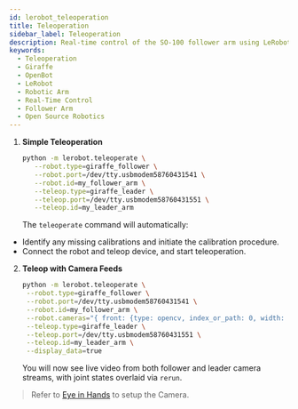 ```yaml
---
id: lerobot_teleoperation
title: Teleoperation
sidebar_label: Teleoperation
description: Real-time control of the SO-100 follower arm using LeRobot's teleoperation interface.
keywords:
  - Teleoperation
  - Giraffe
  - OpenBot
  - LeRobot
  - Robotic Arm
  - Real-Time Control
  - Follower Arm
  - Open Source Robotics
---
```


<!-- @format -->

1. **Simple Teleoperation**

   ```bash
   python -m lerobot.teleoperate \
      --robot.type=giraffe_follower \
      --robot.port=/dev/tty.usbmodem58760431541 \
      --robot.id=my_follower_arm \
      --teleop.type=giraffe_leader \
      --teleop.port=/dev/tty.usbmodem58760431551 \
      --teleop.id=my_leader_arm
   ```

   The `teleoperate` command will automatically:

- Identify any missing calibrations and initiate the calibration procedure.
- Connect the robot and teleop device, and start teleoperation.

2. **Teleop with Camera Feeds**

   ```bash
   python -m lerobot.teleoperate \
    --robot.type=giraffe_follower \
    --robot.port=/dev/tty.usbmodem58760431541 \
    --robot.id=my_follower_arm \
    --robot.cameras="{ front: {type: opencv, index_or_path: 0, width: 1920, height: 1080, fps: 30}}" \
    --teleop.type=giraffe_leader \
    --teleop.port=/dev/tty.usbmodem58760431551 \
    --teleop.id=my_leader_arm \
    --display_data=true
   ```

   You will now see live video from both follower and leader camera streams, with joint states overlaid via `rerun`.


> Refer to [Eye in Hands](/docs/Giraffe/LeRobot/lerobot_grippercam) to setup the Camera.
